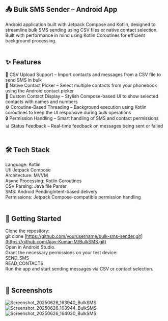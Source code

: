 ## 📤 Bulk SMS Sender – Android App<br/>
Android application built with Jetpack Compose and Kotlin, designed to streamline bulk SMS sending using CSV files or native contact selection.<br/>
Built with performance in mind using Kotlin Coroutines for efficient background processing.<br/><br/>
## ✨ Features<br/>
📁 CSV Upload Support – Import contacts and messages from a CSV file to send SMS in bulk<br/>
📇 Native Contact Picker – Select multiple contacts from your phonebook using the Android contact picker<br/>
🧾 Custom Contact Display – Stylish Compose-based UI to show selected contacts with names and numbers<br/>
⚙️ Coroutine-Based Threading – Background execution using Kotlin coroutines to keep the UI responsive during bulk operations<br/>
🔒 Permission Handling – Smart handling of SMS and contact permissions<br/>
📊 Status Feedback – Real-time feedback on messages being sent or failed<br/><br/>
## 🛠️ Tech Stack<br/>
Language: Kotlin<br/>
UI: Jetpack Compose<br/>
Architecture: MVVM<br/>
Async Processing: Kotlin Coroutines<br/>
CSV Parsing: Java file Parser<br/>
SMS: Android PendingIntent-based delivery<br/>
Permissions: Jetpack Compose-compatible permission handling<br/><br/>
## 🚀 Getting Started<br/>
Clone the repository:<br/>
git clone [https://github.com/yourusername/bulk-sms-sender.git](https://github.com/Ajay-Kumar-M/BulkSMS.git) <br/>
Open in Android Studio.<br/>
Grant the necessary permissions on your test device:<br/>
SEND_SMS<br/>
READ_CONTACTS<br/>
Run the app and start sending messages via CSV or contact selection.<br/><br/>
## 📸 Screenshots<br/>
![Screenshot_20250626_163940_BulkSMS](https://github.com/user-attachments/assets/49497c39-135c-4df5-a0bb-f941fb8b0b07)<br/>
![Screenshot_20250626_163944_BulkSMS](https://github.com/user-attachments/assets/288fc689-7021-460a-a8f5-2e4332989981)<br/>
![Screenshot_20250626_164030_BulkSMS](https://github.com/user-attachments/assets/1cf3ce0c-c4b9-42fa-b330-3c568d99e219)<br/>
